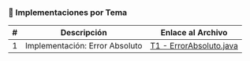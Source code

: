 ### 📁 Implementaciones por Tema

| # | Descripción             | Enlace al Archivo                                                                  |
|---|-------------------------|-------------------------------------------------------------------------------------|
| 1 | Implementación: Error Absoluto | [T1 - ErrorAbsoluto.java](https://github.com/ANTONY2812/M-todos-Num-ricos/blob/main/Tema%201/ErrorAbsoluto.java) |
